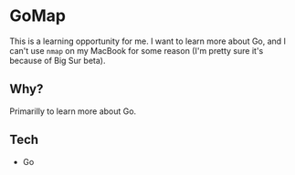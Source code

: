 # GoMap

This is a learning opportunity for me. I want to learn more about Go, and I can't use `nmap` on my MacBook for some reason (I'm pretty sure it's because of Big Sur beta).

## Why?

Primarilly to learn more about Go.

## Tech

- Go

